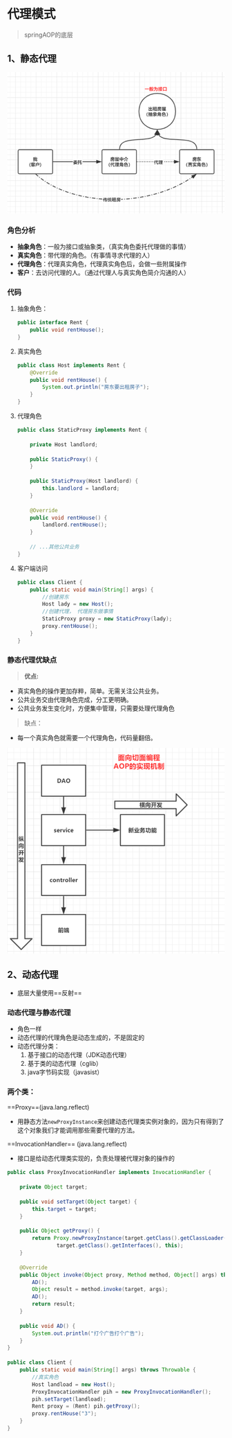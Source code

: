 # 代理模式

> springAOP的底层

## 1、静态代理

![image-20200224220006671](代理模式.assets/image-20200224220006671.png)

### 角色分析

- **抽象角色**：一般为接口或抽象类，（真实角色委托代理做的事情）
- **真实角色**：带代理的角色。（有事情寻求代理的人）
- **代理角色**：代理真实角色，代理真实角色后，会做一些附属操作
- **客户**：去访问代理的人。（通过代理人与真实角色简介沟通的人）

### 代码

1. 抽象角色：

   ```java
   public interface Rent {
       public void rentHouse();
   }
   ```

2. 真实角色

   ```java
   public class Host implements Rent {
       @Override
       public void rentHouse() {
           System.out.println("房东要出租房子");
       }
   }
   ```

3. 代理角色

   ``` java
   public class StaticProxy implements Rent {
   
       private Host landlord;
   
       public StaticProxy() {
       }
   
       public StaticProxy(Host landlord) {
           this.landlord = landlord;
       }
   
       @Override
       public void rentHouse() {
           landlord.rentHouse();
       }
      
       // ...其他公共业务
   }
   ```

4. 客户端访问

   ``` java
   public class Client {
       public static void main(String[] args) {
           //创建房东
           Host lady = new Host();
           //创建代理， 代理房东做事情
           StaticProxy proxy = new StaticProxy(lady);
           proxy.rentHouse();
       }
   }
   ```

   

### 静态代理优缺点

> **优点:**

- 真实角色的操作更加存粹，简单。无需关注公共业务。
- 公共业务交由代理角色完成，分工更明确。
- 公共业务发生变化时，方便集中管理，只需要处理代理角色

> 缺点：

- 每一个真实角色就需要一个代理角色，代码量翻倍。



![image-20200224223605779](代理模式.assets/image-20200224223605779.png)

## 2、动态代理

- 底层大量使用==反射==

### 动态代理与静态代理

- 角色一样
- 动态代理的代理角色是动态生成的，不是固定的
- 动态代理分类：
  1. 基于接口的动态代理（JDK动态代理）
  2. 基于类的动态代理（cglib）
  3. java字节码实现（javasist）



### 两个类：

==Proxy==(java.lang.reflect)

- 用静态方法`newProxyInstance`来创建动态代理类实例对象的，因为只有得到了这个对象我们才能调用那些需要代理的方法。

==InvocationHandler==	(java.lang.reflect)

- 接口是给动态代理类实现的，负责处理被代理对象的操作的

``` java
public class ProxyInvocationHandler implements InvocationHandler {

    private Object target;

    public void setTarget(Object target) {
        this.target = target;
    }

    public Object getProxy() {
        return Proxy.newProxyInstance(target.getClass().getClassLoader(),
                target.getClass().getInterfaces(), this);
    }

    @Override
    public Object invoke(Object proxy, Method method, Object[] args) throws Throwable {
        AD();
        Object result = method.invoke(target, args);
        AD();
        return result;
    }

    public void AD() {
        System.out.println("打个广告打个广告");
    }
}

public class Client {
    public static void main(String[] args) throws Throwable {
        //真实角色
        Host landload = new Host();
        ProxyInvocationHandler pih = new ProxyInvocationHandler();
        pih.setTarget(landload);
        Rent proxy = (Rent) pih.getProxy();
        proxy.rentHouse("3");
    }
}
```
